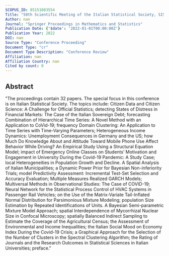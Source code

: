 ```yaml
---
SCOPUS_ID: 85151083554
Title: "50th Scientific Meeting of the Italian Statistical Society, SIS 2021"
Author: nan
Journal: "Springer Proceedings in Mathematics and Statistics"
Publication Date: {'$date': '2022-01-01T00:00:00Z'}
Publication Year: 2022
DOI: nan
Source Type: "Conference Proceeding"
Document Type: "cr"
Document Type Description: "Conference Review"
Affiliation: nan
Affiliation Country: nan
Cited by count: 0
---
```


## Abstract
"The proceedings contain 32 papers. The special focus in this conference is on Italian Statistical Society. The topics include: Citizen Data and Citizen Science: A Challenge for Official Statistics; detecting States of Distress in Financial Markets: The Case of the Italian Sovereign Debt; forecasting Combination of Hierarchical Time Series: A Novel Method with an Application to CoVid-19; frequency Domain Clustering: An Application to Time Series with Time-Varying Parameters; Heterogeneous Income Dynamics: Unemployment Consequences in Germany and the US; how Much Do Knowledge About and Attitude Toward Mobile Phone Use Affect Behavior While Driving? An Empirical Study Using a Structural Equation Model; impact of Emergency Online Classes on Students’ Motivation and Engagement in University During the Covid-19 Pandemic: A Study Case; local Heterogeneities in Population Growth and Decline. A Spatial Analysis of Italian Municipalities; a Dynamic Power Prior for Bayesian Non-inferiority Trials; model Predictivity Assessment: Incremental Test-Set Selection and Accuracy Evaluation; Multiple Measures Realized GARCH Models; Multiversal Methods in Observational Studies: The Case of COVID-19; Neural Network for the Statistical Process Control of HVAC Systems in Passenger Rail Vehicles; on the Use of the Matrix-Variate Tail-Inflated Normal Distribution for Parsimonious Mixture Modeling; population Size Estimation by Repeated Identifications of Units. A Bayesian Semi-parametric Mixture Model Approach; spatial Interdependence of Mycorrhizal Nuclear Size in Confocal Microscopy; spatially Balanced Indirect Sampling to Estimate the Coverage of the Agricultural Census; the Assessment of Environmental and Income Inequalities; the Italian Social Mood on Economy Index During the Covid-19 Crisis; a Graphical Approach for the Selection of the Number of Clusters in the Spectral Clustering Algorithm; the Rating of Journals and the Research Outcomes in Statistical Sciences in Italian Universities; preface."
